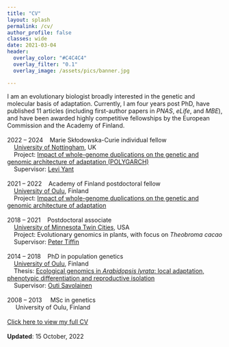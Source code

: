 ```yaml
---
title: "CV"
layout: splash
permalink: /cv/
author_profile: false
classes: wide
date: 2021-03-04
header:
  overlay_color: "#C4C4C4"
  overlay_filter: "0.1"
  overlay_image: /assets/pics/banner.jpg

---
```


I am an evolutionary biologist broadly interested in the genetic and molecular basis of adaptation. Currently, I am four years post PhD, have published 11 articles (including first-author papers in *PNAS*, *eLife*, and *MBE*), and have been awarded highly competitive fellowships by the European Commission and the Academy of Finland.<br>
<br>
2022 – 2024&nbsp;&nbsp;&nbsp;&nbsp;Marie Skłodowska-Curie individual fellow<br>
&nbsp;&nbsp;&nbsp;&nbsp;[University of Nottingham](https://www.nottingham.ac.uk), UK<br>
&nbsp;&nbsp;&nbsp;&nbsp;Project: [Impact of whole-genome duplications on the genetic and genomic architecture of adaptation (POLYGARCH)](https://cordis.europa.eu/project/id/101022295)<br>
&nbsp;&nbsp;&nbsp;&nbsp;Supervisor: [Levi Yant](https://www.yantlab.net)<br>
<br>
2021 – 2022&nbsp;&nbsp;&nbsp;&nbsp;Academy of Finland postdoctoral fellow<br>
&nbsp;&nbsp;&nbsp;&nbsp;[University of Oulu](https://www.oulu.fi/en), Finland<br>
&nbsp;&nbsp;&nbsp;&nbsp;Project: <a href="https://thamala.github.io/assets/docs/aka.pdf" target="_blank">Impact of whole-genome duplications on the genetic and genomic architecture of adaptation</a><br>
<br>
2018 – 2021&nbsp;&nbsp;&nbsp;&nbsp;Postdoctoral associate<br>
&nbsp;&nbsp;&nbsp;&nbsp;[University of Minnesota Twin Cities](https://twin-cities.umn.edu), USA<br>
&nbsp;&nbsp;&nbsp;&nbsp;Project: Evolutionary genomics in plants, with focus on *Theobroma cacao*<br>
&nbsp;&nbsp;&nbsp;&nbsp;Supervisor: [Peter Tiffin](https://cbs.umn.edu/tiffin-lab/home)<br>
<br>
2014 – 2018&nbsp;&nbsp;&nbsp;&nbsp;PhD in population genetics<br>
&nbsp;&nbsp;&nbsp;&nbsp;[University of Oulu](https://www.oulu.fi/en), Finland<br>
&nbsp;&nbsp;&nbsp;&nbsp;Thesis: <a href="https://thamala.github.io/assets/docs/Hamala_thesis.pdf" target="_blank">Ecological genomics in *Arabidopsis lyrata*: local adaptation, phenotypic differentiation and reproductive isolation</a><br>
&nbsp;&nbsp;&nbsp;&nbsp;Supervisor: [Outi Savolainen](https://www.oulu.fi/university/researcher/outi-savolainen)<br>
<br>
2008 – 2013&nbsp;&nbsp;&nbsp;&nbsp;&nbsp;MSc in genetics<br>
&nbsp;&nbsp;&nbsp;&nbsp;&nbsp;University of Oulu, Finland<br>
<br>
<a href="https://thamala.github.io/assets/docs/Hamala_CV_public.pdf" target="_blank">Click here to view my full CV</a><br>
<br>
__Updated__: 15 October, 2022
